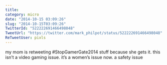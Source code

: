 ```yaml
---
title: 
category: micro
date: "2014-10-15 03:09:26"
slug: "2014-10-15T03:09:26"
TwitterId: "522222691466498048"
TweetUrl: "https://twitter.com/mark_philpot/status/522222691466498048"
ReTweetUser: pixls
---
```


<i class="fa fa-retweet" aria-hidden="true"></i> my mom is
retweeting #StopGamerGate2014 stuff because she gets it. this isn’t a video
gaming issue. it’s a women’s issue now. a safety issue
